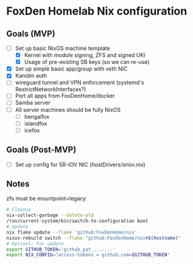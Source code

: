 # FoxDen Homelab Nix configuration

## Goals (MVP)

- [ ] Set up basic NixOS machine template
	- [x] Kernel with module signing, ZFS and signed UKI
	- [x] Usage of pre-existing SB keys (so we can re-use)
- [x] Set up simple basic app/group with veth NIC
- [x] Kanidm auth
- [ ] wireguard tunnel and VPN enforcement (systemd's RestrictNetworkInterfaces?)
- [ ] Port all apps from FoxDenHome/docker
- [ ] Samba server
- [ ] All server machines should be fully NixOS
	- [ ] bengalfox
	- [ ] islandfox
	- [ ] icefox

## Goals (Post-MVP)

- [ ] Set up config for SR-IOV NIC (hostDrivers/sriov.nix)

## Notes

zfs must be mountpoint=legacy

```sh
# Cleanup
nix-collect-garbage --delete-old
/run/current-system/bin/switch-to-configuration boot
# Update
nix flake update --flake 'github:FoxDenHome/nix'
nixos-rebuild switch --flake "github:FoxDenHome/nix#$(hostname)"
# Optionl: For update
export GITHUB_TOKEN='github_pat_.......'
export NIX_CONFIG="access-tokens = github.com=$GITHUB_TOKEN"
```
